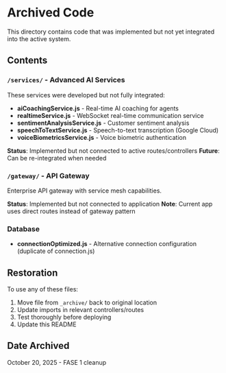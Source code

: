 # Archived Code

This directory contains code that was implemented but not yet integrated into the active system.

## Contents

### `/services/` - Advanced AI Services
These services were developed but not fully integrated:
- **aiCoachingService.js** - Real-time AI coaching for agents
- **realtimeService.js** - WebSocket real-time communication service
- **sentimentAnalysisService.js** - Customer sentiment analysis
- **speechToTextService.js** - Speech-to-text transcription (Google Cloud)
- **voiceBiometricsService.js** - Voice biometric authentication

**Status**: Implemented but not connected to active routes/controllers
**Future**: Can be re-integrated when needed

### `/gateway/` - API Gateway
Enterprise API gateway with service mesh capabilities.

**Status**: Implemented but not connected to application
**Note**: Current app uses direct routes instead of gateway pattern

### Database
- **connectionOptimized.js** - Alternative connection configuration (duplicate of connection.js)

## Restoration

To use any of these files:
1. Move file from `_archive/` back to original location
2. Update imports in relevant controllers/routes
3. Test thoroughly before deploying
4. Update this README

## Date Archived
October 20, 2025 - FASE 1 cleanup
